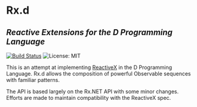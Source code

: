 # Rx.d
*Reactive Extensions for the D Programming Language* 
---
[![Build Status](https://travis-ci.org/seaboy1234/Rx.d.svg?branch=master)](https://travis-ci.org/seaboy1234/Rx.d) 
![License: MIT](https://img.shields.io/badge/License-MIT-blue.svg)

This is an attempt at implementing [ReactiveX](http://reactivex.io/) in the D Programming Language.
Rx.d allows the composition of powerful Observable sequences with familiar patterns.

The API is based largely on the Rx.NET API with some minor changes.  Efforts are made to maintain
compatibility with the ReactiveX spec.